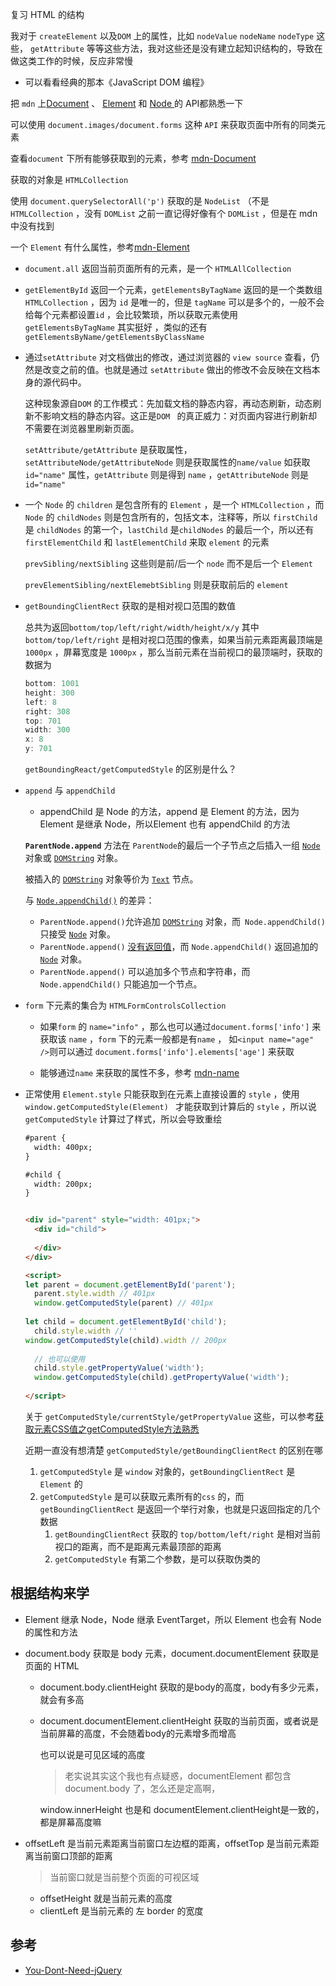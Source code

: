 复习 HTML 的结构

我对于 `createElement` 以及`DOM` 上的属性，比如 `nodeValue`  `nodeName` `nodeType` 这些， `getAttribute` 等等这些方法，我对这些还是没有建立起知识结构的，导致在做这类工作的时候，反应非常慢

- 可以看看经典的那本《JavaScript DOM 编程》



把 `mdn` 上[Document](https://developer.mozilla.org/zh-CN/docs/Web/API/Document) 、 [Element](https://developer.mozilla.org/zh-CN/docs/Web/API/Element)  和 [Node ](https://developer.mozilla.org/zh-CN/docs/Web/API/Node) 的 API都熟悉一下



可以使用 `document.images/document.forms` 这种 `API` 来获取页面中所有的同类元素

查看`document` 下所有能够获取到的元素，参考 [mdn-Document](https://developer.mozilla.org/zh-CN/docs/Web/API/Document) 

获取的对象是 `HTMLCollection` 

使用 `document.querySelectorAll('p')` 获取的是 `NodeList`  （不是 `HTMLCollection` ，没有 `DOMList`  之前一直记得好像有个 `DOMList` ，但是在 mdn 中没有找到

一个 `Element` 有什么属性，参考[mdn-Element](https://developer.mozilla.org/zh-CN/docs/Web/API/Element) 



- `document.all` 返回当前页面所有的元素，是一个 `HTMLAllCollection` 

- `getElementById` 返回一个元素，`getElementsByTagName` 返回的是一个类数组`HTMLCollection`  ，因为 `id` 是唯一的，但是 `tagName` 可以是多个的，一般不会给每个元素都设置`id` ，会比较繁琐，所以获取元素使用`getElementsByTagName` 其实挺好 ，类似的还有 `getElementsByName/getElementsByClassName`

- 通过`setAttribute` 对文档做出的修改，通过浏览器的 `view source` 查看，仍然是改变之前的值。也就是通过 `setAttribute` 做出的修改不会反映在文档本身的源代码中。

  这种现象源自`DOM` 的工作模式：先加载文档的静态内容，再动态刷新，动态刷新不影响文档的静态内容。这正是`DOM ` 的真正威力：对页面内容进行刷新却不需要在浏览器里刷新页面。

  `setAttribute/getAttribute` 是获取属性，`setAttributeNode/getAttributeNode` 则是获取属性的`name/value` 如获取`id="name"` 属性，`getAttribute` 则是得到 `name` ，`getAttributeNode` 则是 `id="name"` 

- 一个 `Node` 的 `children` 是包含所有的 `Element` ，是一个 `HTMLCollection` ，而`Node` 的 `childNodes` 则是包含所有的，包括文本，注释等，所以 `firstChild` 是 `childNodes` 的第一个，`lastChild` 是`childNodes` 的最后一个，所以还有 `firstElementChild` 和 `lastElementChild` 来取 `element` 的元素 

  `prevSibling/nextSibling` 这些则是前/后一个  `node` 而不是后一个 `Element` 

  `prevElementSibling/nextElemebtSibling` 则是获取前后的 `element` 

- `getBoundingClientRect` 获取的是相对视口范围的数值

  总共为返回`bottom/top/left/right/width/height/x/y` 其中 `bottom/top/left/right` 是相对视口范围的像素，如果当前元素距离最顶端是 `1000px` ，屏幕宽度是 `1000px` ，那么当前元素在当前视口的最顶端时，获取的数据为

  ```js
  bottom: 1001
  height: 300
  left: 8
  right: 308
  top: 701
  width: 300
  x: 8
  y: 701
  ```

  `getBoundingReact/getComputedStyle` 的区别是什么？

  
  
- `append` 与 `appendChild` 

     - appendChild 是 Node 的方法，append 是 Element 的方法，因为 Element 是继承 Node，所以Element 也有 appendChild 的方法

     **`ParentNode.append`** 方法在 `ParentNode`的最后一个子节点之后插入一组 [`Node`](https://developer.mozilla.org/zh-CN/docs/Web/API/Node) 对象或 [`DOMString`](https://developer.mozilla.org/zh-CN/docs/Web/API/DOMString) 对象。

     被插入的 [`DOMString`](https://developer.mozilla.org/zh-CN/docs/Web/API/DOMString) 对象等价为 [`Text`](https://developer.mozilla.org/zh-CN/docs/Web/API/Text) 节点。

     与 [`Node.appendChild()`](https://developer.mozilla.org/zh-CN/docs/Web/API/Node/appendChild) 的差异：

     - `ParentNode.append()`允许追加 [`DOMString`](https://developer.mozilla.org/zh-CN/docs/Web/API/DOMString) 对象，而` Node.appendChild()` 只接受 [`Node`](https://developer.mozilla.org/zh-CN/docs/Web/API/Node) 对象。
     - `ParentNode.append()` [没有返回值](https://repl.it/FgPh/1)，而 `Node.appendChild()` 返回追加的 [`Node`](https://developer.mozilla.org/zh-CN/docs/Web/API/Node) 对象。
     - `ParentNode.append()` 可以追加多个节点和字符串，而 `Node.appendChild()` 只能追加一个节点。

- `form` 下元素的集合为 `HTMLFormControlsCollection` 

  - 如果`form` 的 `name="info"` ，那么也可以通过`document.forms['info']` 来获取该 `name` ，`form` 下的元素一般都是有`name` ， 如`<input name="age" />`则可以通过 `document.forms['info'].elements['age']` 来获取 

  - 能够通过`name` 来获取的属性不多，参考 [mdn-name](https://developer.mozilla.org/zh-CN/docs/Web/API/Element/name)

- 正常使用 `Element.style` 只能获取到在元素上直接设置的 `style` ，使用`window.getComputedStyle(Element) ` 才能获取到计算后的 `style` ，所以说`getComputedStyle` 计算过了样式，所以会导致重绘

  ```html
  #parent {
  	width: 400px;
  }
  
  #child {
  	width: 200px;
  }
  
  
  <div id="parent" style="width: 401px;">
  	<div id="child">
     
    </div>
  </div>
  
  <script>
  let parent = document.getElementById('parent');
    parent.style.width // 401px
    window.getComputedStyle(parent) // 401px
    
  let child = document.getElementById('child');
    child.style.width // ''
  window.getComputedStyle(child).width // 200px 
    
    // 也可以使用 
    child.style.getPropertyValue('width');
    window.getComputedStyle(child).getPropertyValue('width');
    
  </script>
  ```

  关于 `getComputedStyle/currentStyle/getPropertyValue`  这些，可以参考[获取元素CSS值之getComputedStyle方法熟悉](https://www.zhangxinxu.com/wordpress/2012/05/getcomputedstyle-js-getpropertyvalue-currentstyle/) 

  近期一直没有想清楚 `getComputedStyle/getBoundingClientRect` 的区别在哪

  1. `getComputedStyle` 是 `window` 对象的，`getBoundingClientRect` 是 `Element` 的
  2. `getComputedStyle` 是可以获取元素所有的`css` 的，而 `getBoundingClientRect` 是返回一个举行对象，也就是只返回指定的几个数据
     1. `getBoundingClientRect` 获取的 `top/bottom/left/right` 是相对当前视口的距离，而不是距离元素最顶部的距离
     2. `getComputedStyle` 有第二个参数，是可以获取伪类的



## 根据结构来学

- Element 继承 Node，Node 继承 EventTarget，所以 Element 也会有 Node 的属性和方法

- document.body 获取是 body 元素，document.documentElement 获取是页面的 HTML

  - document.body.clientHeight 获取的是body的高度，body有多少元素，就会有多高

  - document.documentElement.clientHeight 获取的当前页面，或者说是当前屏幕的高度，不会随着body的元素增多而增高

    也可以说是可见区域的高度

    > 老实说其实这个我也有点疑惑，documentElement 都包含 document.body 了，怎么还是定高啊，

    window.innerHeight 也是和 documentElement.clientHeight是一致的，都是屏幕高度嘛

- offsetLeft 是当前元素距离当前窗口左边框的距离，offsetTop 是当前元素距离当前窗口顶部的距离

  > 当前窗口就是当前整个页面的可视区域

  - offsetHeight 就是当前元素的高度
  - clientLeft 是当前元素的 左 border 的宽度



## 参考

- [You-Dont-Need-jQuery](https://github.com/nefe/You-Dont-Need-jQuery/blob/master/README.zh-CN.md)

